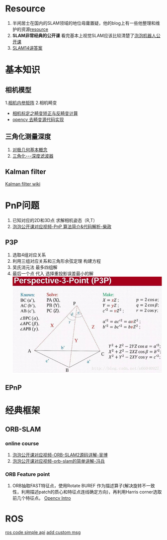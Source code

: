 <!-- TITLE: Slam -->
<!-- SUBTITLE: A quick summary of Slam -->


# Resource
1. 半闲居士在国内的SLAM领域的地位毋庸置疑，他的blog上有一些他整理和维护的资源[resource](https://www.cnblogs.com/gaoxiang12/p/5762702.html)
2. **SLAM非常经典的公开课** 看完基本上视觉SLAM应该比较清楚了[泡泡机器人公开课](http://rosclub.cn/post-1065.html)
3. [SLAM14讲答案](https://blog.csdn.net/jiahao62/article/details/80655542)



# 基本知识
## 相机模型
1.[相机内参矩阵](https://www.cnblogs.com/Jessica-jie/p/6596450.html)
2.相机畸变
* 	[相机标定之畸变矫正与反畸变计算](https://www.cnblogs.com/mafuqiang/p/8134617.html)
*   [opencv 去畸变源代码实现](https://github.com/opencv/opencv/blob/master/modules/calib3d/src/undistort.cpp)

## 三角化测量深度
1. [对极几何基本概念](https://blog.csdn.net/tina_ttl/article/details/52749542#3-%E5%AF%B9%E6%9E%81%E5%87%A0%E4%BD%95%E7%9A%84%E5%87%A0%E4%B8%AA%E7%9B%B8%E5%85%B3%E6%A6%82%E5%BF%B5)
2. [三角化---深度滤波器](http://www.mamicode.com/info-detail-2061030.html)

## Kalman filter

[Kalman filter wiki](https://en.wikipedia.org/wiki/Kalman_filter)

# PnP问题
1. 已知对应的2D和3D点 求解相机姿态（R,T）
2. [泡泡公开课对应视频-PnP 算法简介&代码解析-柴政](http://rosclub.cn/post-566.html)

## P3P
1. 选取4组对应关系
2. 利用三组对应关系和三角形余弦定理 构建方程
3. 吴氏消元法 最多四组解
4. 最后一个点 代入 选择重投影误差最小的解
![P 3 P](/uploads/p-3-p.png "P 3 P")

## EPnP


# 经典框架
## ORB-SLAM
### online course

1. [泡泡公开课对应视频-ORB-SLAM2源码详解-吴博](http://rosclub.cn/post-505.html)
2. [泡泡公开课对应视频-orb-slam的简单讲解-冯兵](https://www.bilibili.com/video/av7102994)

### ORB Feature point
1. ORB抽取FAST特征点，使用Rotate BUREF 作为描述算子(解决旋转不一致性，利用描述patch的质心和特征点连线确定方向)，再利用Harris corner选取前几个特征点。
[Opencv Intro](https://docs.opencv.org/3.0-beta/doc/py_tutorials/py_feature2d/py_orb/py_orb.html)



# ROS
[ros code simple api](http://wiki.ros.org/rosbag/Code%20API)
[add custom msg](http://wiki.ros.org/ROS/Tutorials/CreatingMsgAndSrv)